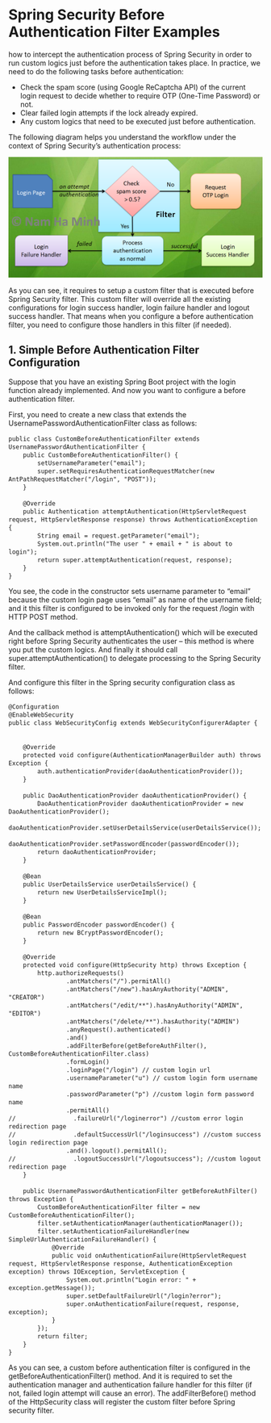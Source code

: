 # Spring Security Before Authentication Filter Examples

how to intercept the authentication process of Spring Security in order to run custom logics just before the authentication takes place. In practice, we need to do the following tasks before authentication:


* Check the spam score (using Google ReCaptcha API) of the current login request to decide whether to require OTP (One-Time Password) or not.
* Clear failed login attempts if the lock already expired.
* Any custom logics that need to be executed just before authentication.

The following diagram helps you understand the workflow under the context of Spring Security’s authentication process:

![before auth filter](images/spring_security_before_authentication_handler.png "before auth filter")

As you can see, it requires to setup a custom filter that is executed before Spring Security filter. This custom filter will override all the existing configurations for login success handler, login failure handler and logout success handler. That means when you configure a before authentication filter, you need to configure those handlers in this filter (if needed).


## 1. Simple Before Authentication Filter Configuration


Suppose that you have an existing Spring Boot project with the login function already implemented. And now you want to configure a before authentication filter.

First, you need to create a new class that extends the UsernamePasswordAuthenticationFilter class as follows:

```
public class CustomBeforeAuthenticationFilter extends UsernamePasswordAuthenticationFilter {
    public CustomBeforeAuthenticationFilter() {
        setUsernameParameter("email");
        super.setRequiresAuthenticationRequestMatcher(new AntPathRequestMatcher("/login", "POST"));
    }

    @Override
    public Authentication attemptAuthentication(HttpServletRequest request, HttpServletResponse response) throws AuthenticationException {
        String email = request.getParameter("email");
        System.out.println("The user " + email + " is about to login");
        return super.attemptAuthentication(request, response);
    }
}
```


You see, the code in the constructor sets username parameter to “email” because the custom login page uses “email” as name of the username field; and it this filter is configured to be invoked only for the request /login with HTTP POST method.

And the callback method is attemptAuthentication() which will be executed right before Spring Security authenticates the user – this method is where you put the custom logics. And finally it should call super.attemptAuthentication() to delegate processing to the Spring Security filter.

And configure this filter in the Spring security configuration class as follows:

```
@Configuration
@EnableWebSecurity
public class WebSecurityConfig extends WebSecurityConfigurerAdapter {


    @Override
    protected void configure(AuthenticationManagerBuilder auth) throws Exception {
        auth.authenticationProvider(daoAuthenticationProvider());
    }

    public DaoAuthenticationProvider daoAuthenticationProvider() {
        DaoAuthenticationProvider daoAuthenticationProvider = new DaoAuthenticationProvider();
        daoAuthenticationProvider.setUserDetailsService(userDetailsService());
        daoAuthenticationProvider.setPasswordEncoder(passwordEncoder());
        return daoAuthenticationProvider;
    }

    @Bean
    public UserDetailsService userDetailsService() {
        return new UserDetailsServiceImpl();
    }

    @Bean
    public PasswordEncoder passwordEncoder() {
        return new BCryptPasswordEncoder();
    }

    @Override
    protected void configure(HttpSecurity http) throws Exception {
        http.authorizeRequests()
                .antMatchers("/").permitAll()
                .antMatchers("/new").hasAnyAuthority("ADMIN", "CREATOR")
                .antMatchers("/edit/**").hasAnyAuthority("ADMIN", "EDITOR")
                .antMatchers("/delete/**").hasAuthority("ADMIN")
                .anyRequest().authenticated()
                .and()
                .addFilterBefore(getBeforeAuthFilter(), CustomBeforeAuthenticationFilter.class)
                .formLogin()
                .loginPage("/login") // custom login url
                .usernameParameter("u") // custom login form username name
                .passwordParameter("p") //custom login form password name
                .permitAll()
//                .failureUrl("/loginerror") //custom error login redirection page
//                .defaultSuccessUrl("/loginsuccess") //custom success login redirection page
                .and().logout().permitAll();
//                .logoutSuccessUrl("/logoutsuccess"); //custom logout redirection page
    }

    public UsernamePasswordAuthenticationFilter getBeforeAuthFilter() throws Exception {
        CustomBeforeAuthenticationFilter filter = new CustomBeforeAuthenticationFilter();
        filter.setAuthenticationManager(authenticationManager());
        filter.setAuthenticationFailureHandler(new SimpleUrlAuthenticationFailureHandler() {
            @Override
            public void onAuthenticationFailure(HttpServletRequest request, HttpServletResponse response, AuthenticationException exception) throws IOException, ServletException {
                System.out.println("Login error: " + exception.getMessage());
                super.setDefaultFailureUrl("/login?error");
                super.onAuthenticationFailure(request, response, exception);
            }
        });
        return filter;
    }
}
```

As you can see, a custom before authentication filter is configured in the getBeforeAuthenticationFilter() method. And it is required to set the authentication manager and authentication failure handler for this filter (if not, failed login attempt will cause an error). The addFilterBefore() method of the HttpSecurity class will register the custom filter before Spring security filter.
